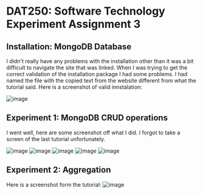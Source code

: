 # DAT250: Software Technology Experiment Assignment 3

## Installation: MongoDB Database
I didn't really have any problems with the installation other than it was a bit difficult to navigate the site that was linked. 
When I was trying to get the correct validation of the installation package I had some problems. I had named the file with the copied text from the website different from what the tutorial said.
Here is a screenshot of valid innstalation:

![image](https://user-images.githubusercontent.com/42578149/133611726-053dd2d1-4293-4bf5-993a-9439b01c4052.png)


## Experiment 1: MongoDB CRUD operations
I went well, here are some screenshot off what I did. I forgot to take a screen of the last tutorial unfortunately.

![image](https://user-images.githubusercontent.com/42578149/133612443-7be00d1e-c8eb-4a8f-9465-aefd50f03de5.png)
![image](https://user-images.githubusercontent.com/42578149/133612467-6b0b2c5d-97e7-4fdf-b540-5fbc6d876830.png)
![image](https://user-images.githubusercontent.com/42578149/133612499-35228e43-ef85-414c-b483-01d6a8217b8e.png)
![image](https://user-images.githubusercontent.com/42578149/133612514-ff801247-8b75-4be8-a8cb-0bb713e50995.png)
![image](https://user-images.githubusercontent.com/42578149/133612528-4c573d76-6c6a-483d-a9d6-422039335c1f.png)


## Experiment 2: Aggregation
Here is a screenshot form the tutorial:
![image](https://user-images.githubusercontent.com/42578149/133612608-3fcc340b-c682-46b0-add6-b30dcdfe3816.png)

